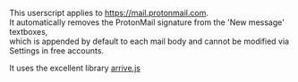 This userscript applies to https://mail.protonmail.com.  
It automatically removes the ProtonMail signature from the 'New message' textboxes,  
which is appended by default to each mail body and cannot be modified via Settings in free accounts.

It uses the excellent library [arrive.js](https://github.com/uzairfarooq/arrive)
